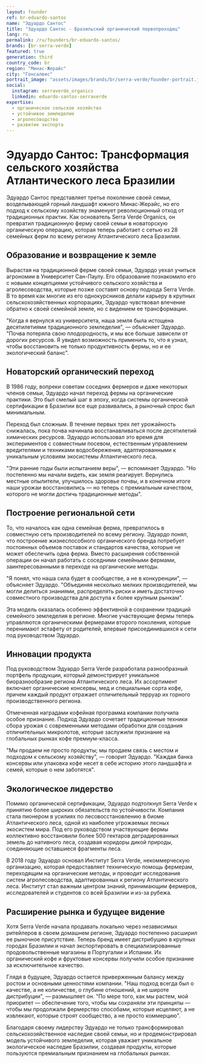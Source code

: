 ```yaml
---
layout: founder
ref: br-eduardo-santos
name: "Эдуардо Сантос"
title: "Эдуардо Сантос - Бразильский органический первопроходец"
lang: ru
permalink: /ru/founders/br-eduardo-santos/
brands: [br-serra-verde]
featured: true
generation: third
country_code: br
region: "Минас-Жерайс"
city: "Гонсалвис"
portrait_image: "assets/images/brands/br/serra-verde/founder-portrait.jpg"
social:
  instagram: serraverde_organics
  linkedin: eduardo-santos-serraverde
expertise:
  - органическое сельское хозяйство
  - устойчивое земледелие
  - агролесоводство
  - развитие экспорта
---
```


# Эдуардо Сантос: Трансформация сельского хозяйства Атлантического леса Бразилии

Эдуардо Сантос представляет третье поколение своей семьи, возделывающей горный ландшафт южного Минас-Жерайс, но его подход к сельскому хозяйству знаменует революционный отход от традиционных практик. Как основатель Serra Verde Organics, он превратил традиционную ферму своей семьи в новаторскую органическую операцию, которая теперь работает с сетью из 28 семейных ферм по всему региону Атлантического леса Бразилии.

## Образование и возвращение к земле

Вырастая на традиционной ферме своей семьи, Эдуардо уехал учиться агрономии в Университет Сан-Паулу. Его образование познакомило его с новыми концепциями устойчивого сельского хозяйства и агролесоводства, которые позже составят основу подхода Serra Verde. В то время как многие из его однокурсников делали карьеру в крупных сельскохозяйственных корпорациях, Эдуардо чувствовал влечение обратно к своей семейной земле, но с видением ее трансформации.

"Когда я вернулся из университета, наша земля была истощена десятилетиями традиционного земледелия", — объясняет Эдуардо. "Почва потеряла свою плодородность, и мы все больше зависели от дорогих ресурсов. Я увидел возможность применить то, что я узнал, чтобы восстановить не только продуктивность фермы, но и ее экологический баланс".

## Новаторский органический переход

В 1986 году, вопреки советам соседних фермеров и даже некоторых членов семьи, Эдуардо начал переход фермы на органические практики. Это был смелый шаг в эпоху, когда системы органической сертификации в Бразилии все еще развивались, а рыночный спрос был минимальным.

Переход был сложным. В течение первых трех лет урожайность снижалась, пока почва начинала восстанавливаться после десятилетий химических ресурсов. Эдуардо использовал это время для экспериментов с совместным посевом, естественным управлением вредителями и техниками водосбережения, адаптированными к уникальным условиям экосистемы Атлантического леса.

"Эти ранние годы были испытанием веры", — вспоминает Эдуардо. "Но постепенно мы начали видеть, как земля реагирует. Вернулись местные опылители, улучшилось здоровье почвы, и в конечном итоге наши урожаи восстановились — но теперь с премиальным качеством, которого не могли достичь традиционные методы".

## Построение региональной сети

То, что началось как одна семейная ферма, превратилось в совместную сеть производителей по всему региону. Эдуардо понял, что построение жизнеспособного органического бренда потребует постоянных объемов поставок и стандартов качества, которые не может обеспечить одна ферма. Вместо расширения собственной операции он начал работать с соседними семейными фермами, заинтересованными в переходе на органические методы.

"Я понял, что наша сила будет в сообществе, а не в конкуренции", — объясняет Эдуардо. "Объединяя несколько мелких производителей, мы могли делиться знаниями, распределять риски и иметь достаточно совместного производства для доступа к более крупным рынкам".

Эта модель оказалась особенно эффективной в сохранении традиций семейного земледелия в регионе. Многие участвующие фермы теперь управляются органическими фермерами второго поколения, которые перенимают эстафету от родителей, впервые присоединившихся к сети под руководством Эдуардо.

## Инновации продукта

Под руководством Эдуардо Serra Verde разработала разнообразный портфель продукции, который демонстрирует уникальное биоразнообразие региона Атлантического леса. Их ассортимент включает органические консервы, мед и специальные сорта кофе, причем каждый продукт отражает отличительный терруар их горного производственного региона.

Отмеченная наградами кофейная программа компании получила особое признание. Подход Эдуардо сочетает традиционные техники сбора урожая с современными методами обработки для создания отличительных микролотов, которые заслужили признание на глобальных рынках кофе премиум-класса.

"Мы продаем не просто продукты; мы продаем связь с местом и подходом к сельскому хозяйству", — говорит Эдуардо. "Каждая банка консервы или упаковка кофе несет в себе историю этого ландшафта и семей, которые о нем заботятся".

## Экологическое лидерство

Помимо органической сертификации, Эдуардо подтолкнул Serra Verde к принятию более широких обязательств по устойчивости. Компания стала пионером в усилиях по лесовосстановлению в биоме Атлантического леса, одной из наиболее угрожаемых лесных экосистем мира. Под его руководством участвующие фермы коллективно восстановили более 500 гектаров деградированных земель до нативного леса, создавая коридоры дикой природы, соединяющие оставшиеся фрагменты леса.

В 2018 году Эдуардо основал Институт Serra Verde, некоммерческую организацию, которая предоставляет техническую помощь фермерам, переходящим на органические методы, и проводит исследования систем агролесоводства, адаптированных к региону Атлантического леса. Институт стал важным центром знаний, принимающим фермеров, исследователей и студентов со всей Бразилии и из-за рубежа.

## Расширение рынка и будущее видение

Хотя Serra Verde начала продавать локально через независимых ритейлеров в своем домашнем регионе, Эдуардо постепенно расширил ее рыночное присутствие. Теперь бренд имеет дистрибуцию в крупных городах Бразилии и начал экспортировать в специализированные продовольственные магазины в Португалии и Испании. Их органический кофе и фруктовые консервы получили особое признание за исключительное качество.

Глядя в будущее, Эдуардо остается приверженным балансу между ростом и основными ценностями компании. "Наш подход всегда был о качестве, а не количестве, о глубине отношений, а не широте дистрибуции", — размышляет он. "По мере того, как мы растем, мой приоритет — обеспечение того, чтобы мы сохраняли эти принципы — чтобы мы продолжали фермерство способами, которые исцеляют, а не извлекают, которые строят сообщество, а не просто коммерцию".

Благодаря своему лидерству Эдуардо не только трансформировал сельскохозяйственное наследие своей семьи, но и продемонстрировал модель устойчивого земледелия, которая уважает уникальное экологическое наследие Бразилии, создавая продукты, которые пользуются премиальным признанием на глобальных рынках.